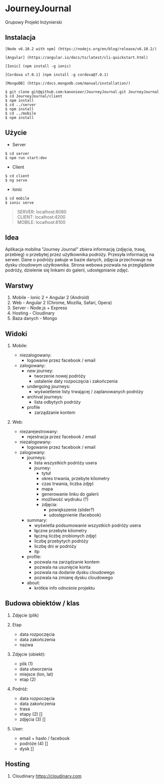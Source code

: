 # JourneyJournal
Grupowy Projekt Inżynierski

## Instalacja
```
[Node v6.10.2 with npm] (https://nodejs.org/en/blog/release/v6.10.2/)
```
```
[Angular] (https://angular.io/docs/ts/latest/cli-quickstart.html)
```
```
[Ionic] (npm install -g ionic)
```
```
[Cordova v7.0.1] (npm install -g cordova@7.0.1)
```
```
[MongoDB] (https://docs.mongodb.com/manual/installation/)
```
```
$ git clone git@github.com:kanonieer/JourneyJournal.git JourneyJournal
$ cd JourneyJournal/client
$ npm install
$ cd ../server
$ npm install
$ cd ../mobile
$ npm install
```

## Użycie
* Server
```
$ cd server
$ npm run start:dev
```
* Client
```
$ cd client
$ ng serve
```
* Ionic
```
$ cd mobile
$ ionic serve
```

> SERVER: localhost:8080 <br>
> CLIENT: localhost:4200 <br>
> MOBILE: localhost:8100

## Idea
Aplikacja mobilna "Journey Journal" zbiera informację (zdjęcia, trasę, przebieg) o przebytej przez użytkownika podróży. Przesyła informację na serwer. Dane o podróży pakuje w bazie danych, zdjęcia przechowuje na dysku cloudowym użytkownika. Strona webowa pozwala na przeglądanie podróży, dzielenie się linkami do galerii, udostępnianie zdjęć.

## Warstwy
1. Mobile - Ionic 2 + Angular 2 (Android)
2. Web - Angular 2 (Chrome, Mozilla, Safari, Opera)
3. Server - Node.js + Express
4. Hosting - Cloudinary
5. Baza danych - Mongo

## Widoki
1. Mobile:
    - niezalogowany:
        - logowanie przez facebook / email
    - zalogowany:    
        - new journey:
            - tworzenie nowej podróży
            - ustalenie daty rozpoczęcia i zakończenia
        - undergoing journeys:
            - wyświetlenie listy trwającej / zaplanowanych podróży
        - archival journeys:
            - lista odbytych podróży
        - profile
            - zarządzanie kontem

2. Web:
    - niezarejestrowany:
        - rejestracja przez facebook / email
    - niezalogowany:
        - logowanie przez facebook / email
    - zalogowany:
        - journeys:
            - lista wszystkich podróży usera
            - journey:
                - tytuł
                - okres trwania, przebyte kilometry
                - czas trwania, liczba zdjęć
                - mapa
                - generowanie linku do galerii
                - możliwość wydruku (?)
                - zdjęcia:
                    - powiększenie (slider?)
                    - udostępnienie (facebook)
        - summary:
            - wyświetla podsumowanie wszystkich podróży usera
            - łączne przebyte kilometry
            - łączną liczbę zrobionych zdjęć
            - liczbę przebytych podróży
            - liczbę dni w podróży
            - itp
        - profile:
            - pozwala na zarządzanie kontem
            - pozwala na usunięcie konta
            - pozwala na dodanie dysku cloudowego
            - pozwala na zmianę dysku cloudowego
        - about:
            - krótkie info odnośnie projektu

## Budowa obiektów / klas
1. Zdjęcie (plik)

2. Etap
    - data rozpoczęcia
    - data zakończenia
    - nazwa

3. Zdjęcie (obiekt):
    - plik (1)
    - data utworzenia
    - miejsce (lon, lat)
    - etap (2)

4. Podróż:
    - data rozpoczęcia
    - data zakończenia
    - trasa
    - etapy (2) []
    - zdjęcia (3) []

5. User:
    - email + hasło / facebook
    - podróże (4) []
    - dysk []

## Hosting
1. Cloudinary
https://cloudinary.com